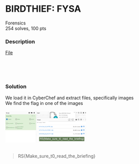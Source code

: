 # BIRDTHIEF: FYSA

Forensics<br/>
254 solves, 100 pts<br/>

### Description
[File](./Assets/BIRDTHIEF/BIRDTHIEF_FYSA.pdf)

<br/><br/><br/>

### Solution
We load it in CyberChef and extract files, specifically images<br/>
We find the flag in one of the images<br/><br/>
<img src="./Assets/BIRDTHIEF/birdthieffysa.PNG" width="50%" height="50%"><br/>
<br/>
> RS{Make_sure_t0_read_the_briefing}